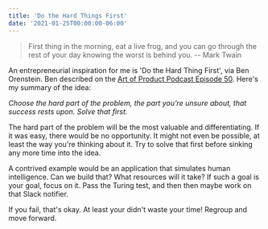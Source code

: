 ```yaml
---
title: 'Do the Hard Things First'
date: '2021-01-25T00:00:00-06:00'
---
```


> First thing in the morning, eat a live frog, and you can go through the rest
> of your day knowing the worst is behind you.
-- Mark Twain

An entrepreneurial inspiration for me is 'Do the Hard Thing First', via Ben
Orenstein. Ben described on the [Art of Product Podcast Episode
50](https://artofproductpodcast.com/episode-50). Here's my summary of the idea:

_Choose the hard part of the problem, the part you’re unsure about, that
success rests upon. Solve that first._

The hard part of the problem will be the most valuable and differentiating. If
it was easy, there would be no opportunity. It might not even be possible, at
least the way you're thinking about it. Try to solve that first before sinking
any more time into the idea.

A contrived example would be an application that simulates human intelligence.
Can we build that? What resources will it take? If such a goal is your goal,
focus on it. Pass the Turing test, and then then maybe work on that Slack
notifier.

If you fail, that's okay. At least your didn't waste your time! Regroup and
move forward.
